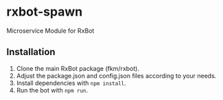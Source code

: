 # rxbot-spawn
Microservice Module for RxBot

## Installation
1. Clone the main RxBot package (fkm/rxbot).
2. Adjust the package.json and config.json files according to your needs.
3. Install dependencies with `npm install`.
4. Run the bot with `npm run`.
